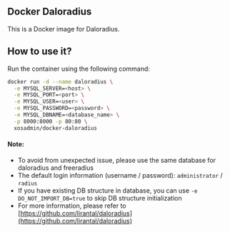 ## Docker Daloradius

This is a Docker image for Daloradius.

## How to use it?  
Run the container using the following command:
  
```bash
docker run -d --name daloradius \
  -e MYSQL_SERVER=<host> \
  -e MYSQL_PORT=<port> \
  -e MYSQL_USER=<user> \
  -e MYSQL_PASSWORD=<password> \
  -e MYSQL_DBNAME=<database_name> \
  -p 8000:8000 -p 80:80 \
  xosadmin/docker-daloradius
```
  
#### Note:  
- To avoid from unexpected issue, please use the same database for daloradius and freeradius
- The default login information (username / password): ``administrator`` / ``radius``
- If you have existing DB structure in database, you can use ``-e DO_NOT_IMPORT_DB=true`` to skip DB structure initialization
- For more information, please refer to [https://github.com/lirantal/daloradius](https://github.com/lirantal/daloradius)  
